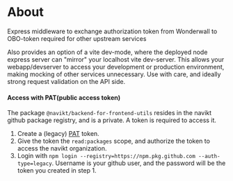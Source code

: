 # About

Express middleware to exchange authorization token from Wonderwall to OBO-token required for other upstream services

Also provides an option of a vite dev-mode, where the deployed node express server can "mirror" your localhost vite dev-server. 
This allows your webapp/devserver to access your development or production environment, making mocking of other services unnecessary.
Use with care, and ideally strong request validation on the API side.

#### Access with PAT(public access token)

The package `@navikt/backend-for-frontend-utils` resides in the navikt github package registry, and is a private. A token is required to access it.

1. Create a (legacy) [PAT](https://docs.github.com/en/authentication/keeping-your-account-and-data-secure/managing-your-personal-access-tokens#creating-a-personal-access-token-classic) token.
2. Give the token the `read:packages` scope, and authorize the token to access the navikt organization. 
3. Login with `npm login --registry=https://npm.pkg.github.com --auth-type=legacy`. Username is your github user, and the password will be the token you created in step 1.

